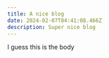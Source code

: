 ```yaml
---
title: A nice blog
date: 2024-02-07T04:41:08.466Z
description: Super nice blog
---
```

I guess this is the body
